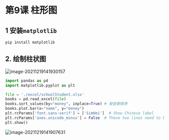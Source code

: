 # 第9课 柱形图



## 1 安装`matplotlib`

```
pip install matplotlib
```

 

## 2. 绘制柱状图

![image-20211219141930157](https://markdown-1301532546.cos.ap-guangzhou.myqcloud.com/markdown/20211219153614.png)

```python
import pandas as pd
import matplotlib.pyplot as plt

file = './excel/schoolStudent.xlsx'
books = pd.read_excel(file)
books.sort_values(by="money", inplace=True) # 按金额排序
books.plot.bar(x="name", y="money")
plt.rcParams['font.sans-serif'] = ['SimHei']  # Show Chinese label
plt.rcParams['axes.unicode_minus'] = False  # These two lines need to be set manually
plt.show()

```

![image-20211219141907631](https://markdown-1301532546.cos.ap-guangzhou.myqcloud.com/markdown/20211219153616.png)





